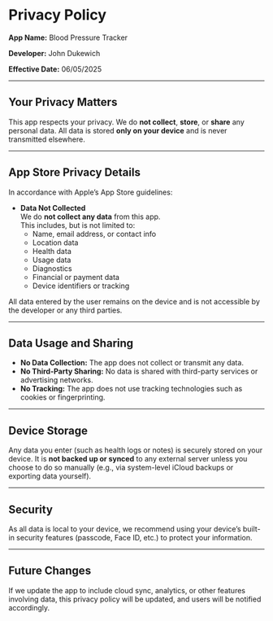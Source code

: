 # Privacy Policy

**App Name:** Blood Pressure Tracker

**Developer:** John Dukewich

**Effective Date:** 06/05/2025

---

## Your Privacy Matters

This app respects your privacy. We do **not collect**, **store**, or **share** any personal data. All data is stored **only on your device** and is never transmitted elsewhere.

---

## App Store Privacy Details

In accordance with Apple’s App Store guidelines:

- **Data Not Collected**  
  We do **not collect any data** from this app.  
  This includes, but is not limited to:
  - Name, email address, or contact info
  - Location data
  - Health data
  - Usage data
  - Diagnostics
  - Financial or payment data
  - Device identifiers or tracking

All data entered by the user remains on the device and is not accessible by the developer or any third parties.

---

## Data Usage and Sharing

- **No Data Collection:** The app does not collect or transmit any data.
- **No Third-Party Sharing:** No data is shared with third-party services or advertising networks.
- **No Tracking:** The app does not use tracking technologies such as cookies or fingerprinting.

---

## Device Storage

Any data you enter (such as health logs or notes) is securely stored on your device. It is **not backed up or synced** to any external server unless you choose to do so manually (e.g., via system-level iCloud backups or exporting data yourself).

---

## Security

As all data is local to your device, we recommend using your device’s built-in security features (passcode, Face ID, etc.) to protect your information.

---

## Future Changes

If we update the app to include cloud sync, analytics, or other features involving data, this privacy policy will be updated, and users will be notified accordingly.
